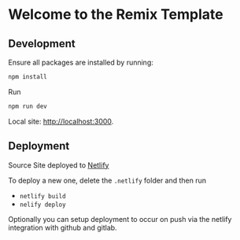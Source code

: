 # Welcome to the Remix Template

## Development

Ensure all packages are installed by running:

```sh
npm install
```

Run

```sh
npm run dev
```

Local site: [http://localhost:3000](http://localhost:3000).

## Deployment

Source Site deployed to [Netlify](https://app.netlify.com/sites/remix-app-template/overview)

To deploy a new one, delete the `.netlify` folder and then run

- `netlify build`
- `nelify deploy`

Optionally you can setup deployment to occur on push via the netlify integration with github and gitlab.
